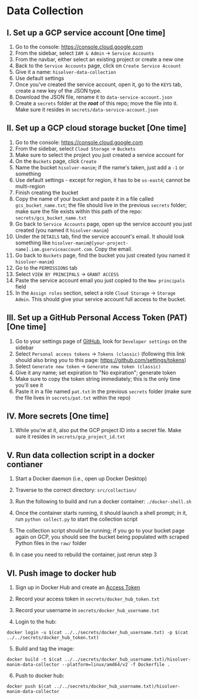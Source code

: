 # Data Collection

## I. Set up a GCP service account [One time]

1. Go to the console: https://console.cloud.google.com
2. From the sidebar, select `IAM & Admin` -> `Service Accounts`
3. From the navbar, either select an existing project or create a new one
4. Back to the `Service Accounts` page, click on `Create Service Account`
5. Give it a name: `hisolver-data-collection`
6. Use default settings
7. Once you've created the service account, open it, go to the `KEYS` tab, create a new key of the JSON type.
8. Download the JSON file, rename it to `data-service-account.json`
9. Create a `secrets` folder at the **_root_** of this repo; move the file into it. Make sure it resides in `secrets/data-service-account.json`

## II. Set up a GCP cloud storage bucket [One time]

1. Go to the console: https://console.cloud.google.com
2. From the sidebar, select `Cloud Storage` -> `Buckets`
3. Make sure to select the project you just created a service account for
4. On the `Buckets` page, click `Create`
5. Name the bucket `hisolver-manim`; if the name's taken, just add a `-1` or something
6. Use default settings - except for region, it has to be `us-east4`; cannot be multi-region
7. Finish creating the bucket
8. Copy the name of your bucket and paste it in a file called `gcs_bucket_name.txt`; the file should live in the previous `secrets` folder; make sure the file exists within this path of the repo: `secrets/gcs_bucket_name.txt`
9. Go back to `Service Accounts` page, open up the service account you just created (you named it `hisolver-manim`)
10. Under the `DETAILS` tab, find the service account's email. It should look something like `hisolver-manim@[your-project-name].iam.gserviceaccount.com`. Copy the email.
11. Go back to `Buckets` page, find the bucket you just created (you named it `hisolver-manim`)
12. Go to the `PERMISSIONS` tab
13. Select `VIEW BY PRINCIPALS` -> `GRANT ACCESS`
14. Paste the service account email you just copied to the `New principals` field
15. In the `Assign roles` section, select a role `Cloud Storage` -> `Storage Admin`. This should give your service account full access to the bucket.

## III. Set up a GitHub Personal Access Token (PAT) [One time]

1. Go to your settings page of [GitHub](https://github.com), look for `Developer settings` on the sidebar
2. Select `Personal access tokens` -> `Tokens (classic)` (following this link should also bring you to this page: https://github.com/settings/tokens)
3. Select `Generate new token` -> `Generate new token (classic)`
4. Give it any name; set expiration to "No expiration"; generate token
5. Make sure to copy the token string immediately; this is the only time you'll see it
6. Paste it in a file named `pat.txt` in the previous `secrets` folder (make sure the file lives in `secrets/pat.txt` within the repo)

## IV. More secrets [One time]

1. While you're at it, also put the GCP project ID into a secret file. Make sure it resides in `secrets/gcp_project_id.txt`

## V. Run data collection script in a docker contianer

1. Start a Docker daemon (i.e., open up Docker Desktop)

2. Traverse to the correct directory: `src/collection/`

3. Run the following to build and run a docker container: `./docker-shell.sh`

4. Once the container starts running, it should launch a shell prompt; in it, run `python collect.py` to start the collection script

5. The collection script should be running; if you go to your bucket page again on GCP, you should see the bucket being populated with scraped Python files in the `raw/` folder

6. In case you need to rebuild the container, just rerun step 3

## VI. Push image to docker hub

1. Sign up in Docker Hub and create an [Access Token](https://hub.docker.com/settings/security)

2. Record your access token in `secrets/docker_hub_token.txt`

3. Record your username in `secrets/docker_hub_username.txt`

4. Login to the hub:

```shell
docker login -u $(cat ../../secrets/docker_hub_username.txt) -p $(cat ../../secrets/docker_hub_token.txt)
```

5. Build and tag the image:

```shell
docker build -t $(cat ../../secrets/docker_hub_username.txt)/hisolver-manim-data-collector --platform=linux/amd64/v2 -f Dockerfile .
```

6. Push to docker hub:

```shell
docker push $(cat ../../secrets/docker_hub_username.txt)/hisolver-manim-data-collector
```
